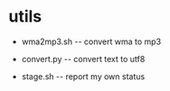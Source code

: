 utils
=====

* wma2mp3.sh -- convert wma to mp3

* convert.py -- convert text to utf8

* stage.sh   -- report my own status
